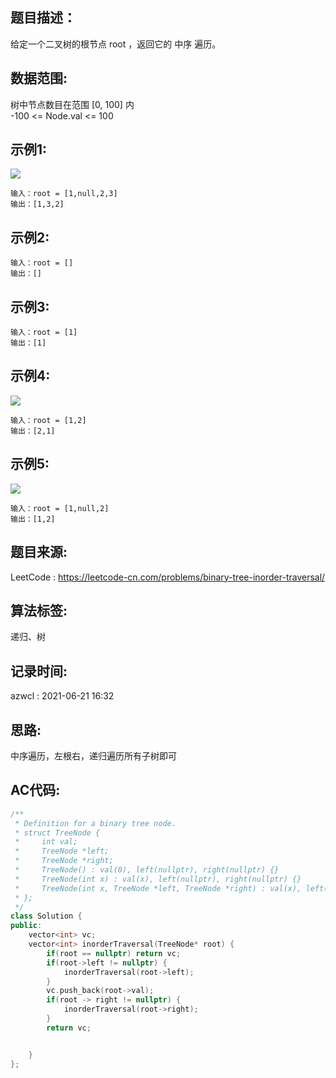 ## 题目描述：
给定一个二叉树的根节点 root ，返回它的 中序 遍历。  

## 数据范围:

树中节点数目在范围 [0, 100] 内  
-100 <= Node.val <= 100

## 示例1:
![](https://azwcl-images-hosting.oss-cn-shanghai.aliyuncs.com/notes/2021/20210604162826.jpeg)
```
输入：root = [1,null,2,3]
输出：[1,3,2]
```

## 示例2:
```
输入：root = []
输出：[]
```

## 示例3:
```
输入：root = [1]
输出：[1]
```

## 示例4:
![](https://azwcl-images-hosting.oss-cn-shanghai.aliyuncs.com/notes/2021/20210604162933.jpeg)
```
输入：root = [1,2]
输出：[2,1]
```

## 示例5:
![](https://azwcl-images-hosting.oss-cn-shanghai.aliyuncs.com/notes/2021/20210604162958.jpeg)
```
输入：root = [1,null,2]
输出：[1,2]
```

## 题目来源:
LeetCode : https://leetcode-cn.com/problems/binary-tree-inorder-traversal/
## 算法标签:
递归、树  

## 记录时间:
azwcl : 2021-06-21 16:32

## 思路:
中序遍历，左根右，递归遍历所有子树即可

## AC代码:
```cpp
/**
 * Definition for a binary tree node.
 * struct TreeNode {
 *     int val;
 *     TreeNode *left;
 *     TreeNode *right;
 *     TreeNode() : val(0), left(nullptr), right(nullptr) {}
 *     TreeNode(int x) : val(x), left(nullptr), right(nullptr) {}
 *     TreeNode(int x, TreeNode *left, TreeNode *right) : val(x), left(left), right(right) {}
 * };
 */
class Solution {
public:
    vector<int> vc;
    vector<int> inorderTraversal(TreeNode* root) {
        if(root == nullptr) return vc;
        if(root->left != nullptr) {
            inorderTraversal(root->left);
        }
        vc.push_back(root->val);
        if(root -> right != nullptr) {
            inorderTraversal(root->right);
        }
        return vc;


    }
};
```
